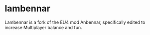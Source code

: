 # lambennar
Lambennar is a fork of the EU4 mod Anbennar, specifically edited to increase Multiplayer balance and fun.
